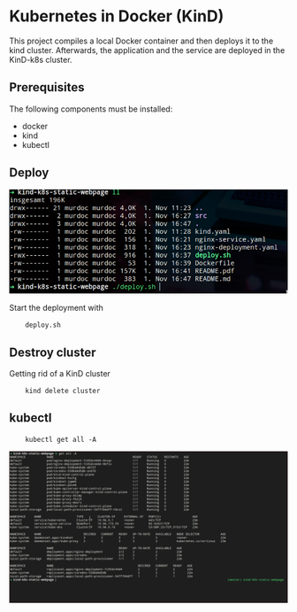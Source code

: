 # Kubernetes in Docker (KinD)

This project compiles a local Docker container and then deploys it to the
kind cluster. Afterwards, the application and the service are deployed
in the KinD-k8s cluster.

## Prerequisites

The following components must be installed:

- docker
- kind
- kubectl

## Deploy

![image_2021-11-01-16-48-39](img/image_2021-11-01-16-48-39.png)

Start the deployment with

        deploy.sh

## Destroy cluster
Getting rid of a KinD cluster

        kind delete cluster


## kubectl

        kubectl get all -A

![image_2021-11-01-16-59-07,p](img/image_2021-11-01-16-59-07.png)
